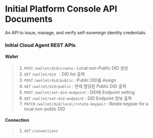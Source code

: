 # Initial Platform Console API Documents
An API to issue, manage, and verify self-sovereign identity credentials

### Initial Cloud Agent REST APIs

#### Wallet
> 1. `POST` ```/wallet​/did​/create```        : Local non-Public DID 생성
> 2. `GET`  ```/wallet/did ```              : DID list 출력
> 3. `POST` ```/wallet/did/public```        : Public DID를 Assign
> 4. `GET` ```/wallet/did/public```         : 현재 할당된 Public DID 출력
> 5. `POST` ```/wallet/set-did-endpoint```  : DID에 Endpoint setting
> 6. `GET` ```/wallet/set-did-endpoint```   : DID Endpoint 정보 출력
> 7. `PATCH` ```/wallet/did/local/rotate-keypair```    : Rotate keypair for a local non-public DID

#### Connection
> 1. `GET` `/connections` 
